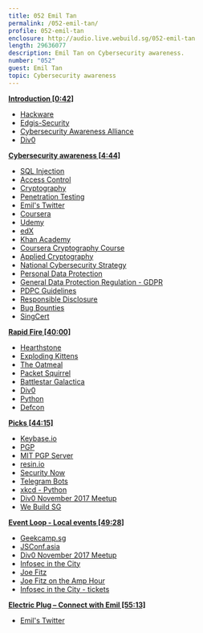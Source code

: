 ```yaml
---
title: 052 Emil Tan
permalink: /052-emil-tan/
profile: 052-emil-tan
enclosure: http://audio.live.webuild.sg/052-emil-tan
length: 29636077
description: Emil Tan on Cybersecurity awareness.
number: "052"
guest: Emil Tan
topic: Cybersecurity awareness
---
```


**[Introduction [0:42]](#t=0:42)**

- [Hackware](https://www.meetup.com/hackware/)
- [Edgis-Security](https://www.edgis-security.org/)
- [Cybersecurity Awareness Alliance](https://www.csa.gov.sg/)
- [Div0](https://www.meetup.com/div-zero/)

**[Cybersecurity awareness [4:44]](#t=4:44)**

- [SQL Injection](https://en.wikipedia.org/wiki/SQL_injection)
- [Access Control](https://en.wikipedia.org/wiki/Access_control)
- [Cryptography](https://en.wikipedia.org/wiki/Cryptography)
- [Penetration Testing](https://en.wikipedia.org/wiki/Penetration_test)
- [Emil's Twitter](https://twitter.com/emil0xA)
- [Coursera](https://www.coursera.org/)
- [Udemy](https://www.udemy.com/)
- [edX](https://www.edx.org/)
- [Khan Academy](https://www.khanacademy.org/)
- [Coursera Cryptography Course](https://www.coursera.org/learn/crypto)
- [Applied Cryptography](http://crypto.stanford.edu/~dabo/cryptobook/)
- [National Cybersecurity Strategy](https://www.csa.gov.sg/news/publications/singapore-cybersecurity-strategy)
- [Personal Data Protection](https://www.pdpc.gov.sg/legislation-and-guidelines/overview)
- [General Data Protection Regulation - GDPR](https://en.wikipedia.org/wiki/General_Data_Protection_Regulation)
- [PDPC Guidelines](https://www.pdpc.gov.sg/legislation-and-guidelines/advisory-guidelines/main-advisory-guidelines)
- [Responsible Disclosure](https://en.wikipedia.org/wiki/Responsible_disclosure)
- [Bug Bounties](https://en.wikipedia.org/wiki/Bug_bounty_program)
- [SingCert](https://www.csa.gov.sg/singcert)

**[Rapid Fire [40:00]](#t=40:00)**

- [Hearthstone](https://playhearthstone.com/en-us/)
- [Exploding Kittens](https://www.explodingkittens.com/)
- [The Oatmeal](http://theoatmeal.com/)
- [Packet Squirrel](https://www.hak5.org/gear/packet-squirrel)
- [Battlestar Galactica](https://en.wikipedia.org/wiki/Battlestar_Galactica)
- [Div0](https://www.meetup.com/div-zero/)
- [Python](https://python.org)
- [Defcon](https://www.defcon.org/)

**[Picks [44:15]](#t=44:15)**

- [Keybase.io](https://keybase.io/)
- [PGP](https://en.wikipedia.org/wiki/Pretty_Good_Privacy)
- [MIT PGP Server](https://pgp.mit.edu/)
- [resin.io](https://resin.io/)
- [Security Now](https://www.grc.com/securitynow.htm)
- [Telegram Bots](https://telegram.org/blog/bot-revolution)
- [xkcd - Python](https://xkcd.com/353/)
- [Div0 November 2017 Meetup](https://www.meetup.com/div-zero/events/244529613/)
- [We Build SG](https://webuild.sg/)

**[Event Loop - Local events [49:28]](#t=49:28)**

- [Geekcamp.sg](http://geekcamp.sg/)
- [JSConf.asia](https://2018.jsconf.asia/)
- [Div0 November 2017 Meetup](https://www.meetup.com/div-zero/events/244529613/)
- [Infosec in the City](https://www.infosec-city.com/)
- [Joe Fitz](https://twitter.com/securelyfitz)
- [Joe Fitz on the Amp Hour](https://theamphour.com/346-an-interview-with-joe-fitzpatrick/)
- [Infosec in the City - tickets](https://www.conferize.com/infosec-city-sg/register)

**[Electric Plug  – Connect with Emil [55:13]](#t=55:13)**

- [Emil's Twitter](https://twitter.com/emil0xA)
